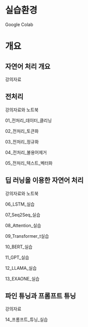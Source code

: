 # 실습환경
Google Colab

# 개요

## 자연어 처리 개요
강의자료

## 전처리
강의자료와 노트북

01_전처리_데이터_클리닝

02_전처리_토큰화

03_전처리_정규화

04_전처리_불용어제거

05_전처리_텍스트_벡터화

## 딥 러닝을 이용한 자연어 처리
강의자료와 노트북

06_LSTM_실습

07_Seq2Seq_실습

08_Attention_실습

09_Transformer_t실습

10_BERT_실습

11_GPT_실습

12_LLAMA_실습

13_EXAONE_실습

## 파인 튜닝과 프롬프트 튜닝
강의자료

14_프롬프트_튜닝_실습